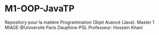 # M1-OOP-JavaTP

Repository pour la matière Programmation Objet Avancé (Java).
Master 1 MIAGE @Université Paris Dauphine-PSL
Professeur: Hossein Khani
